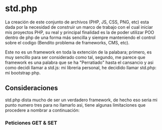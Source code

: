 <h1>std.php</h1>
<p>La creación de este conjunto de archivos (PHP, JS, CSS, PNG, etc) esta dada por la necesidad de construir un marco de trabajo con el cual iniciar mis proyectos PHP, su real y principal finalidad es la de poder utilizar POO dentro de php de una forma más sencilla y siempre manteniendo el control sobre el codigo (Bendito problema de frameworks, CMS, etc).</p>
<p>Este no es un framework en toda la extención de la palabara; primero, es muy sencillo para ser considerado como tal, segundo, me parece que framework es una palabra que se ha "Perratiado" hasta el cansancio y asi como decidi llamar a std.js: mi libreria personal, he decidido llamar std.php: mi bootstrap php.</p>
<h2>Consideraciones</h2>
<p>std.php dista mucho de ser un verdadero framework, de hecho eso seria mi punto numero tres para no llamarlo asi, tiene algunas limitaciones que procedere a nombrar a continuación:</p>
<h3>Peticiones GET & SET</h3>
<p></p>